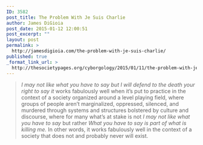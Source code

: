 ```yaml
---
ID: 3582
post_title: The Problem With Je Suis Charlie
author: James DiGioia
post_date: 2015-01-12 12:00:51
post_excerpt: ""
layout: post
permalink: >
  http://jamesdigioia.com/the-problem-with-je-suis-charlie/
published: true
_format_link_url: >
  http://thesocietypages.org/cyborgology/2015/01/11/the-problem-with-je-suis-charlie/
---
```

> *I may not like what you have to say but I will defend to the death your right to say it* works fabulously well when it’s put to practice in the context of a society organized around a level playing field, where groups of people aren’t marginalized, oppressed, silenced, and murdered through systems and structures bolstered by culture and discourse, where for many what’s at stake is not *I may not like what you have to say* but rather *What you have to say is part of what is killing me.* In other words, it works fabulously well in the context of a society that does not and probably never will exist.
